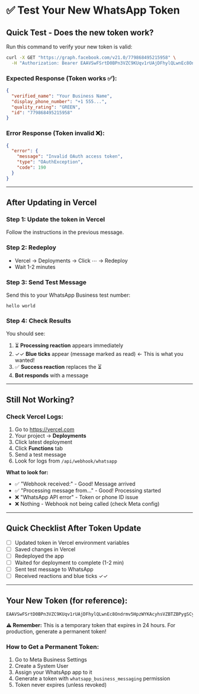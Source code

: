 # ✅ Test Your New WhatsApp Token

## Quick Test - Does the new token work?

Run this command to verify your new token is valid:

```bash
curl -X GET "https://graph.facebook.com/v21.0/779868495215958" \
  -H "Authorization: Bearer EAAVSwFSrtD0BPn3VZC9KUqv1rUAjDFhylQLwnEc8Ondrmv5HpzWYKAcyhsVZBTZBPygSCyDhrK8mKPn9hZCs4pcZBPXvczMwPBAv7irlZBkHGC9HZAlVXmn5MgpNQWfrfoIn3m6Hkfg46B8kPQ8GhyPd2OQqJOBA1ZAXU7BSvbifM5IVioyIav96ZBv3GMdEg9lZCM8xxLycgef9CKrDxdJxVKWAaxqNKQgruS1P4DhMD8cTZCtygZDZD"
```

### Expected Response (Token works ✅):
```json
{
  "verified_name": "Your Business Name",
  "display_phone_number": "+1 555...",
  "quality_rating": "GREEN",
  "id": "779868495215958"
}
```

### Error Response (Token invalid ❌):
```json
{
  "error": {
    "message": "Invalid OAuth access token",
    "type": "OAuthException",
    "code": 190
  }
}
```

---

## After Updating in Vercel

### Step 1: Update the token in Vercel
Follow the instructions in the previous message.

### Step 2: Redeploy
- Vercel → Deployments → Click ⋯ → Redeploy
- Wait 1-2 minutes

### Step 3: Send Test Message
Send this to your WhatsApp Business test number:
```
hello world
```

### Step 4: Check Results
You should see:
1. ⏳ **Processing reaction** appears immediately
2. ✓✓ **Blue ticks** appear (message marked as read) ← This is what you wanted!
3. ✅ **Success reaction** replaces the ⏳
4. **Bot responds** with a message

---

## Still Not Working?

### Check Vercel Logs:
1. Go to https://vercel.com
2. Your project → **Deployments**
3. Click latest deployment
4. Click **Functions** tab
5. Send a test message
6. Look for logs from `/api/webhook/whatsapp`

**What to look for:**
- ✅ "Webhook received:" - Good! Message arrived
- ✅ "Processing message from..." - Good! Processing started
- ❌ "WhatsApp API error" - Token or phone ID issue
- ❌ Nothing - Webhook not being called (check Meta config)

---

## Quick Checklist After Token Update

- [ ] Updated token in Vercel environment variables
- [ ] Saved changes in Vercel
- [ ] Redeployed the app
- [ ] Waited for deployment to complete (1-2 min)
- [ ] Sent test message to WhatsApp
- [ ] Received reactions and blue ticks ✓✓

---

## Your New Token (for reference):
```
EAAVSwFSrtD0BPn3VZC9KUqv1rUAjDFhylQLwnEc8Ondrmv5HpzWYKAcyhsVZBTZBPygSCyDhrK8mKPn9hZCs4pcZBPXvczMwPBAv7irlZBkHGC9HZAlVXmn5MgpNQWfrfoIn3m6Hkfg46B8kPQ8GhyPd2OQqJOBA1ZAXU7BSvbifM5IVioyIav96ZBv3GMdEg9lZCM8xxLycgef9CKrDxdJxVKWAaxqNKQgruS1P4DhMD8cTZCtygZDZD
```

**⚠️ Remember:** This is a temporary token that expires in 24 hours. For production, generate a permanent token!

### How to Get a Permanent Token:
1. Go to Meta Business Settings
2. Create a System User
3. Assign your WhatsApp app to it
4. Generate a token with `whatsapp_business_messaging` permission
5. Token never expires (unless revoked)

